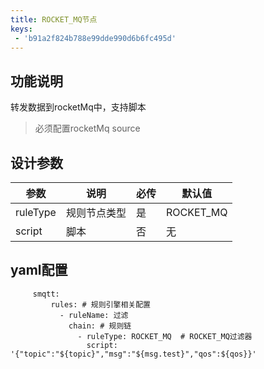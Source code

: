```yaml
---
title: ROCKET_MQ节点
keys:
 - 'b91a2f824b788e99dde990d6b6fc495d'
---
```


## 功能说明

转发数据到rocketMq中，支持脚本
> 必须配置rocketMq source

## 设计参数

|  参数   | 说明  | 必传  |默认值  |
|  ----  | ----  |----  |----  |
| ruleType  | 规则节点类型 |是 |ROCKET_MQ  |
| script| 脚本 | 否|无  |


## yaml配置

   ```
        smqtt:
            rules: # 规则引擎相关配置
              - ruleName: 过滤
                chain: # 规则链
                  - ruleType: ROCKET_MQ  # ROCKET_MQ过滤器
                    script:  '{"topic":"${topic}","msg":"${msg.test}","qos":${qos}}'
   ```